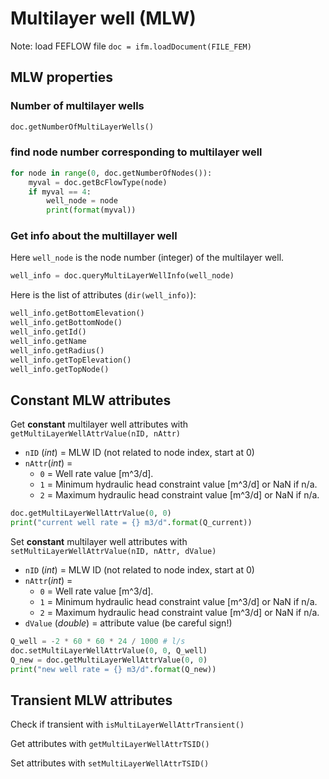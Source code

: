 # Multilayer well (MLW)

Note: load FEFLOW file `doc = ifm.loadDocument(FILE_FEM)`

## MLW properties

### Number of multilayer wells

```py
doc.getNumberOfMultiLayerWells()
```

### find node number corresponding to multilayer well

```py
for node in range(0, doc.getNumberOfNodes()):
    myval = doc.getBcFlowType(node)
    if myval == 4:
        well_node = node
        print(format(myval))
```

### Get info about the multillayer well

Here `well_node` is the node number (integer) of the multilayer well.

```py
well_info = doc.queryMultiLayerWellInfo(well_node)
```

Here is the list of attributes (`dir(well_info)`):

```py
well_info.getBottomElevation()
well_info.getBottomNode()
well_info.getId()
well_info.getName
well_info.getRadius()
well_info.getTopElevation()
well_info.getTopNode()
```

## Constant MLW attributes


Get **constant** multilayer well attributes with `getMultiLayerWellAttrValue(nID, nAttr)`

* `nID` (*int*) = MLW ID (not related to node index, start at 0)
* `nAttr`(*int*) = 
    * `0` = Well rate value [m^3/d].
    * `1` = Minimum hydraulic head constraint value [m^3/d] or NaN if n/a.
    * `2` = Maximum hydraulic head constraint value [m^3/d] or NaN if n/a.

```py
doc.getMultiLayerWellAttrValue(0, 0)
print("current well rate = {} m3/d".format(Q_current))
```

Set **constant** multilayer well attributes with `setMultiLayerWellAttrValue(nID, nAttr, dValue)`

* `nID` (*int*) = MLW ID (not related to node index, start at 0)
* `nAttr`(*int*) = 
    * `0` = Well rate value [m^3/d].
    * `1` = Minimum hydraulic head constraint value [m^3/d] or NaN if n/a.
    * `2` = Maximum hydraulic head constraint value [m^3/d] or NaN if n/a.
* `dValue` (*double*) = attribute value (be careful sign!)

```py
Q_well = -2 * 60 * 60 * 24 / 1000 # l/s
doc.setMultiLayerWellAttrValue(0, 0, Q_well)
Q_new = doc.getMultiLayerWellAttrValue(0, 0)
print("new well rate = {} m3/d".format(Q_new))
```

## Transient MLW attributes

Check if transient with `isMultiLayerWellAttrTransient()`

Get attributes with `getMultiLayerWellAttrTSID()`

Set attributes with `setMultiLayerWellAttrTSID()`

